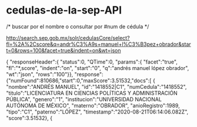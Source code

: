 # cedulas-de-la-sep-API


/* buscar por el nombre o consultar por #num de cédula */

http://search.sep.gob.mx/solr/cedulasCore/select?fl=%2A%2Cscore&q=andr%C3%A9s+manuel+l%C3%B3pez+obrador&start=0&rows=100&facet=true&indent=on&wt=json


{
  "responseHeader":{
    "status":0,
    "QTime":0,
    "params":{
      "facet":"true",
      "fl":"*,score",
      "indent":"on",
      "start":"0",
      "q":"andrés manuel lópez obrador",
      "wt":"json",
      "rows":"100"}},
  "response":{"numFound":810686,"start":0,"maxScore":3.51532,"docs":[
      {
        "nombre":"ANDRÉS MANUEL",
        "id":"1418552|C1",
        "numCedula":"1418552",
        "titulo":"LICENCIATURA EN CIENCIAS POLÍTICAS Y ADMINISTRACIÓN PÚBLICA",
        "genero":"1",
        "institucion":"UNIVERSIDAD NACIONAL AUTÓNOMA DE MÉXICO",
        "materno":"OBRADOR",
        "anioRegistro":1989,
        "tipo":"C1",
        "paterno":"LÓPEZ",
        "timestamp":"2020-08-21T06:14:06.082Z",
        "score":3.51532},
      {